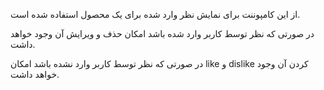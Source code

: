 <div class="dp-doc-container"">

<div class="dp-doc-tags">

<div class="mobile-version"></div>
<div class="desktop-version"></div>


</div>

<div class="dp-doc-body">

از این کامپوننت برای نمایش نظر وارد شده برای یک محصول استفاده شده است.

در صورتی که نظر توسط کاربر وارد شده باشد امکان حذف و ویرایش آن وجود خواهد داشت.

در صورتی که نظر توسط کاربر وارد نشده باشد امکان like و dislike کردن آن وجود خواهد داشت.


</div>

</div> 


